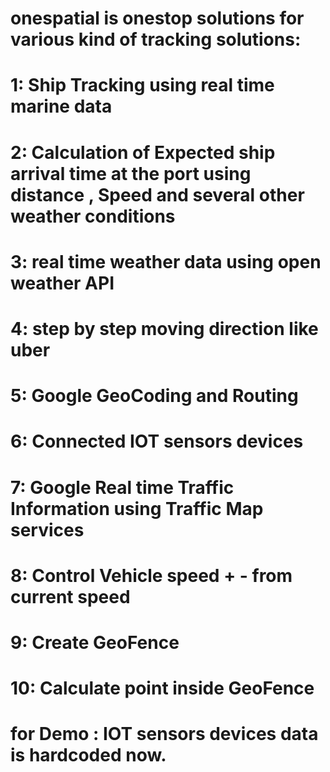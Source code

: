 # onespatial is onestop solutions for various kind of tracking solutions:

# 1: Ship Tracking  using real time marine data
# 2: Calculation of Expected ship arrival time at the port using distance , Speed and several other weather conditions
# 3: real time weather data using open weather API
# 4: step by step moving direction like uber 
# 5: Google GeoCoding and Routing
# 6: Connected IOT sensors devices
# 7: Google Real time Traffic Information using Traffic Map services
# 8: Control Vehicle speed  + - from current speed
# 9: Create GeoFence
# 10: Calculate point inside GeoFence

# for Demo :  IOT sensors devices data is hardcoded now.
